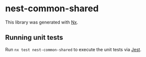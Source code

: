 # nest-common-shared

This library was generated with [Nx](https://nx.dev).

## Running unit tests

Run `nx test nest-common-shared` to execute the unit tests via [Jest](https://jestjs.io).
